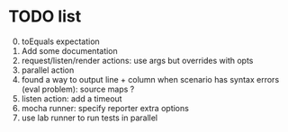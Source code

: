# TODO list

0. toEquals expectation
0. Add some documentation
0. request/listen/render actions: use args but overrides with opts
0. parallel action
0. found a way to output line + column when scenario has syntax errors (eval problem): source maps ?
0. listen action: add a timeout
0. mocha runner: specify reporter extra options
0. use lab runner to run tests in parallel
